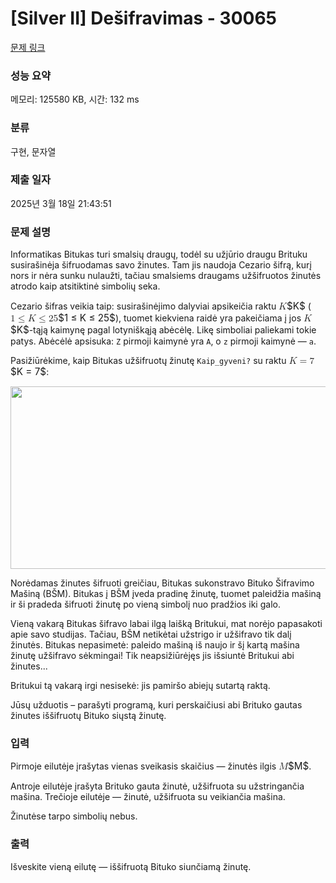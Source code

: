 # [Silver II] Dešifravimas - 30065 

[문제 링크](https://www.acmicpc.net/problem/30065) 

### 성능 요약

메모리: 125580 KB, 시간: 132 ms

### 분류

구현, 문자열

### 제출 일자

2025년 3월 18일 21:43:51

### 문제 설명

<p>Informatikas Bitukas turi smalsių draugų, todėl su užjūrio draugu Brituku susirašinėja šifruodamas savo žinutes. Tam jis naudoja Cezario šifrą, kurį nors ir nėra sunku nulaužti, tačiau smalsiems draugams užšifruotos žinutės atrodo kaip atsitiktinė simbolių seka.</p>

<p>Cezario šifras veikia taip: susirašinėjimo dalyviai apsikeičia raktu <mjx-container class="MathJax" jax="CHTML" style="font-size: 109%; position: relative;"><mjx-math class="MJX-TEX" aria-hidden="true"><mjx-mi class="mjx-i"><mjx-c class="mjx-c1D43E TEX-I"></mjx-c></mjx-mi></mjx-math><mjx-assistive-mml unselectable="on" display="inline"><math xmlns="http://www.w3.org/1998/Math/MathML"><mi>K</mi></math></mjx-assistive-mml><span aria-hidden="true" class="no-mathjax mjx-copytext">$K$</span></mjx-container> (<mjx-container class="MathJax" jax="CHTML" style="font-size: 109%; position: relative;"><mjx-math class="MJX-TEX" aria-hidden="true"><mjx-mn class="mjx-n"><mjx-c class="mjx-c31"></mjx-c></mjx-mn><mjx-mo class="mjx-n" space="4"><mjx-c class="mjx-c2264"></mjx-c></mjx-mo><mjx-mi class="mjx-i" space="4"><mjx-c class="mjx-c1D43E TEX-I"></mjx-c></mjx-mi><mjx-mo class="mjx-n" space="4"><mjx-c class="mjx-c2264"></mjx-c></mjx-mo><mjx-mn class="mjx-n" space="4"><mjx-c class="mjx-c32"></mjx-c><mjx-c class="mjx-c35"></mjx-c></mjx-mn></mjx-math><mjx-assistive-mml unselectable="on" display="inline"><math xmlns="http://www.w3.org/1998/Math/MathML"><mn>1</mn><mo>≤</mo><mi>K</mi><mo>≤</mo><mn>25</mn></math></mjx-assistive-mml><span aria-hidden="true" class="no-mathjax mjx-copytext">$1 ≤ K ≤ 25$</span></mjx-container>), tuomet kiekviena raidė yra pakeičiama į jos <mjx-container class="MathJax" jax="CHTML" style="font-size: 109%; position: relative;"><mjx-math class="MJX-TEX" aria-hidden="true"><mjx-mi class="mjx-i"><mjx-c class="mjx-c1D43E TEX-I"></mjx-c></mjx-mi></mjx-math><mjx-assistive-mml unselectable="on" display="inline"><math xmlns="http://www.w3.org/1998/Math/MathML"><mi>K</mi></math></mjx-assistive-mml><span aria-hidden="true" class="no-mathjax mjx-copytext">$K$</span></mjx-container>-tąją kaimynę pagal lotyniškąją abėcėlę. Likę simboliai paliekami tokie patys. Abėcėlė apsisuka: <code>Z</code> pirmoji kaimynė yra <code>A</code>, o <code>z</code> pirmoji kaimynė — <code>a</code>.</p>

<p>Pasižiūrėkime, kaip Bitukas užšifruotų žinutę <code>Kaip_gyveni?</code> su raktu <mjx-container class="MathJax" jax="CHTML" style="font-size: 109%; position: relative;"><mjx-math class="MJX-TEX" aria-hidden="true"><mjx-mi class="mjx-i"><mjx-c class="mjx-c1D43E TEX-I"></mjx-c></mjx-mi><mjx-mo class="mjx-n" space="4"><mjx-c class="mjx-c3D"></mjx-c></mjx-mo><mjx-mn class="mjx-n" space="4"><mjx-c class="mjx-c37"></mjx-c></mjx-mn></mjx-math><mjx-assistive-mml unselectable="on" display="inline"><math xmlns="http://www.w3.org/1998/Math/MathML"><mi>K</mi><mo>=</mo><mn>7</mn></math></mjx-assistive-mml><span aria-hidden="true" class="no-mathjax mjx-copytext">$K = 7$</span></mjx-container>:</p>

<p style="text-align: center;"><img alt="" src="https://upload.acmicpc.net/b661c7c3-58aa-42e0-b60f-1ddc8b38e119/-/preview/" style="width: 523px; height: 292px;"></p>

<p>Norėdamas žinutes šifruoti greičiau, Bitukas sukonstravo Bituko Šifravimo Mašiną (BŠM). Bitukas į BŠM įveda pradinę žinutę, tuomet paleidžia mašiną ir ši pradeda šifruoti žinutę po vieną simbolį nuo pradžios iki galo.</p>

<p>Vieną vakarą Bitukas šifravo labai ilgą laišką Britukui, mat norėjo papasakoti apie savo studijas. Tačiau, BŠM netikėtai užstrigo ir užšifravo tik dalį žinutės. Bitukas nepasimetė: paleido mašiną iš naujo ir šį kartą mašina žinutę užšifravo sėkmingai! Tik neapsižiūrėjęs jis išsiuntė Britukui abi žinutes...</p>

<p>Britukui tą vakarą irgi nesisekė: jis pamiršo abiejų sutartą raktą.</p>

<p>Jūsų užduotis – parašyti programą, kuri perskaičiusi abi Brituko gautas žinutes iššifruotų Bituko siųstą žinutę.</p>

### 입력 

 <p>Pirmoje eilutėje įrašytas vienas sveikasis skaičius — žinutės ilgis <mjx-container class="MathJax" jax="CHTML" style="font-size: 109%; position: relative;"><mjx-math class="MJX-TEX" aria-hidden="true"><mjx-mi class="mjx-i"><mjx-c class="mjx-c1D440 TEX-I"></mjx-c></mjx-mi></mjx-math><mjx-assistive-mml unselectable="on" display="inline"><math xmlns="http://www.w3.org/1998/Math/MathML"><mi>M</mi></math></mjx-assistive-mml><span aria-hidden="true" class="no-mathjax mjx-copytext">$M$</span></mjx-container>.</p>

<p>Antroje eilutėje įrašyta Brituko gauta žinutė, užšifruota su užstringančia mašina. Trečioje eilutėje — žinutė, užšifruota su veikiančia mašina.</p>

<p>Žinutėse tarpo simbolių nebus.</p>

### 출력 

 <p>Išveskite vieną eilutę — iššifruotą Bituko siunčiamą žinutę.</p>

